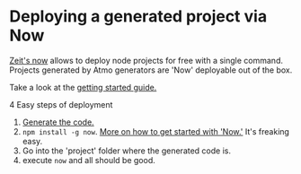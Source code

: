 # Deploying a generated project via Now
[Zeit's now](https://zeit.co/now) allows to deploy node projects for free with a single command. Projects generated by Atmo generators are 'Now' deployable out of the box.

Take a look at the [getting started guide.](https://zeit.co/now#get-started)

4 Easy steps of deployment

1. [Generate the code.](https://github.com/Raathigesh/Atmo/blob/master/docs/GeneratingProjectViaGenerators.md)
2. `npm install -g now`. [More on how to get started with 'Now.'](https://zeit.co/now#get-started) It's freaking easy.
3. Go into the 'project' folder where the generated code is.
4. execute `now` and all should be good.
